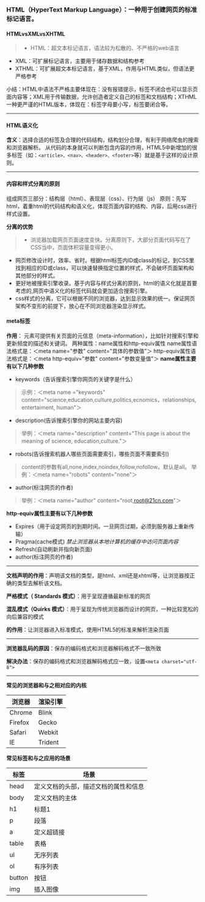 
### HTML（HyperText Markup Language）：一种用于创建网页的标准标记语言。
#### HTMLvsXMLvsXHTML
>- HTML：超文本标记语言，语法较为松散的、不严格的web语言
- XML：可扩展标记语言，主要用于储存数据和结构参考
- XTHML：可扩展超文本标记语言，基于XML，作用与HTML类似，但语法更严格参考

小结：HTML中语法不严格主要体现在：没有报错提示，标签不闭合也可以显示页面内容等；XML用于传输数据，允许创造者定义自己的标签和文档结构；XTHML一种更严谨的HTML版本，体现在：标签字母要小写，标签要闭合等。

---
#### HTML语义化
**含义**：选择合适的标签及合理的代码结构，结构划分合理，有利于网络爬虫的搜索和浏览器解析。
从代码的本身就可以判断包含内容的作用，HTML5中新增加的很多标签（如：`<article>、<nav>、<header>、<footer>`等）就是基于这样的设计原则。

---
#### 内容和样式分离的原则
组成网页三部分：结构层（html）、表现层（css）、行为层（js）
原则：先写html，着重html的代码结构和语义化，体现页面内容的结构、内容，后用css进行样式设置。

**分离的优势**
>- 浏览器加载网页页面速度变快。分离原则下，大部分页面代码写在了CSS当中，页面体积容量变得更小。
- 网页修改设计时，效率、省时。根据html标签内ID或class的标记，到CSS里找到相应的ID或class，可以快速替换指定位置的样式，不会破坏页面架构和其他部分的样式。
- 更好地被搜索引擎收录。基于内容与样式分离的原则，html的语义化就是首要考虑的,网页中语义化的标签代码就会更加适合搜索引擎。
- css样式的分离，它可以根据不同的浏览器，达到显示效果的统一。保证网页架构不变形的前提下，放心在不同浏览器渲染显示样式。

#### meta标签
**作用**：<meta> 元素可提供有关页面的元信息（meta-information），比如针对搜索引擎和更新频度的描述和关键词。
两种属性：name属性和http-equiv属性
name属性语法格式是：＜meta name="参数" content="具体的参数值"＞ 
http-equiv属性语法格式是：＜meta http-equiv="参数" content="参数变量值"＞ 
**name属性主要有以下几种参数**
- keywords（告诉搜索引擎你网页的关键字是什么）
>示例：＜meta name ="keywords" content="science,education,culture,politics,ecnomics，relationships, entertaiment, human"＞
- description(告诉搜索引擎你的网站主要内容)
>举例：＜meta name="description" content="This page is about the meaning of science, education,culture."＞
- robots(告诉搜索机器人哪些页面需要索引，哪些页面不需要索引)
>content的参数有all,none,index,noindex,follow,nofollow。默认是all。
举例：＜meta name="robots" content="none"＞
- author(标注网页的作者)
>举例：＜meta name="author" content="root,root@21cn.com"＞

 **http-equiv属性主要有以下几种参数**
- Expires（用于设定网页的到期时间。一旦网页过期，必须到服务器上重新传输）
- Pragma(cache模式)
*禁止浏览器从本地计算机的缓存中访问页面内容*
- Refresh(自动刷新并指向新页面)
- author(标注网页的作者)
---
**文档声明的作用**：声明该文档的类型，是html、xml还是xhtml等，让浏览器按正确的类型去解析该文档。

**严格模式（ Standards 模式）**：用于呈现遵循最新标准的网页

**混乱模式（Quirks 模式）**：用于呈现为传统浏览器而设计的网页，一种比较宽松的向后兼容的模式

**<!doctype html>的作用**：让浏览器进入标准模式，使用HTML5的标准来解析渲染页面

---
**浏览器乱码的原因**：保存的编码格式和浏览器解码格式不一致所致

**解决办法**：保存的编码格式和浏览器解码格式应一致，设置`<meta charset="utf-8">`

---
**常见的浏览器和与之相对应的内核**

浏览器 | 渲染引擎
--- | ---
Chrome | Blink
Firefox | Gecko
 Safari | Webkit
IE | Trident

**常见标签和与之应用的场景**

标签 | 场景
--- | ---
head | 定义文档的头部，描述文档的属性和信息
body | 定义文档的主体
h1 | 标题1
p | 段落
a | 定义超链接
table | 表格
ul | 无序列表
ol | 有序列表
button | 按钮
img |插入图像
